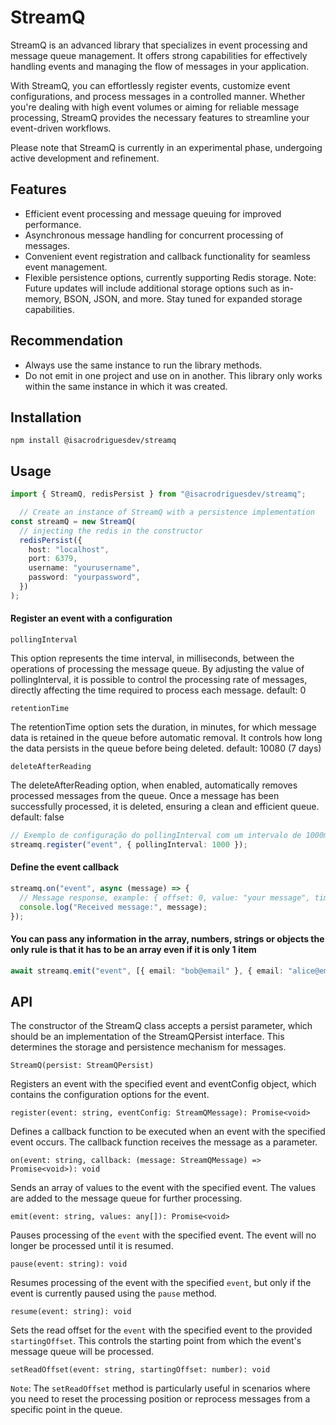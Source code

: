 # StreamQ

StreamQ is an advanced library that specializes in event processing and message queue management. It offers strong capabilities for effectively handling events and managing the flow of messages in your application.

With StreamQ, you can effortlessly register events, customize event configurations, and process messages in a controlled manner. Whether you're dealing with high event volumes or aiming for reliable message processing, StreamQ provides the necessary features to streamline your event-driven workflows.

Please note that StreamQ is currently in an experimental phase, undergoing active development and refinement.

## Features

- Efficient event processing and message queuing for improved performance.
- Asynchronous message handling for concurrent processing of messages.
- Convenient event registration and callback functionality for seamless event management.
- Flexible persistence options, currently supporting Redis storage. Note: Future updates will include additional storage options such as in-memory, BSON, JSON, and more. Stay tuned for expanded storage capabilities.

## Recommendation

- Always use the same instance to run the library methods.
- Do not emit in one project and use on in another. This library only works within the same instance in which it was created.

## Installation

`npm install @isacrodriguesdev/streamq`

## Usage

```typescript
import { StreamQ, redisPersist } from "@isacrodriguesdev/streamq";

  // Create an instance of StreamQ with a persistence implementation
const streamQ = new StreamQ(
  // injecting the redis in the constructor
  redisPersist({
    host: "localhost",
    port: 6379,
    username: "yourusername",
    password: "yourpassword",
  })
);
```

#### Register an event with a configuration

`pollingInterval`

This option represents the time interval, in milliseconds, between the operations of processing the message queue. By adjusting the value of pollingInterval, it is possible to control the processing rate of messages, directly affecting the time required to process each message.
default: 0

`retentionTime`

The retentionTime option sets the duration, in minutes, for which message data is retained in the queue before automatic removal. It controls how long the data persists in the queue before being deleted.
default: 10080 (7 days)

`deleteAfterReading`

The deleteAfterReading option, when enabled, automatically removes processed messages from the queue. Once a message has been successfully processed, it is deleted, ensuring a clean and efficient queue.
default: false

```typescript
// Exemplo de configuração do pollingInterval com um intervalo de 1000ms (1 segundo)
streamq.register("event", { pollingInterval: 1000 });
```

#### Define the event callback

```typescript
streamq.on("event", async (message) => {
  // Message response, example: { offset: 0, value: "your message", timestamp: 1689130158271 }
  console.log("Received message:", message);
});
```

#### You can pass any information in the array, numbers, strings or objects the only rule is that it has to be an array even if it is only 1 item

```typescript
await streamq.emit("event", [{ email: "bob@email" }, { email: "alice@email.com" }]);
```

## API

The constructor of the StreamQ class accepts a persist parameter, which should be an implementation of the StreamQPersist interface. This determines the storage and persistence mechanism for messages.

`StreamQ(persist: StreamQPersist)`

Registers an event with the specified event and eventConfig object, which contains the configuration options for the event.

`register(event: string, eventConfig: StreamQMessage): Promise<void>`

Defines a callback function to be executed when an event with the specified event occurs. The callback function receives the message as a parameter.

`on(event: string, callback: (message: StreamQMessage) => Promise<void>): void`

Sends an array of values to the event with the specified event. The values are added to the message queue for further processing.

`emit(event: string, values: any[]): Promise<void>`

Pauses processing of the `event` with the specified event. The event will no longer be processed until it is resumed.

`pause(event: string): void`

Resumes processing of the event with the specified `event`, but only if the event is currently paused using the `pause` method.

`resume(event: string): void`

Sets the read offset for the `event` with the specified event to the provided `startingOffset`. This controls the starting point from which the event's message queue will be processed.

`setReadOffset(event: string, startingOffset: number): void`

`Note`: The `setReadOffset` method is particularly useful in scenarios where you need to reset the processing position or reprocess messages from a specific point in the queue.
